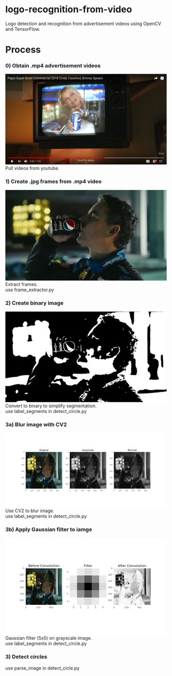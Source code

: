 # logo-recognition-from-video
Logo detection and recognition from advertisement videos using OpenCV and TensorFlow.



# Process

### 0) Obtain .mp4 advertisement videos
<img src='img/youtube_video.png'>Pull videos from youtube.</img>


### 1) Create .jpg frames from .mp4 video
<img src='img/frame1906_original.jpg'>Extract frames.</img>
<br>use frame_extractor.py

### 2) Create binary image
<img src='img/frame1906_binary.png'>Convert to binary to simplify segmentation.</img>
<br>use label_segments in detect_circle.py


### 3a) Blur image with CV2
<img src='img/cv2 blurring.png'>Use CV2 to blur image.</img>
<br>use label_segments in detect_circle.py


### 3b) Apply Gaussian filter to iamge
<img src='img/filter_convolution.png'>Gaussian filter (5x5) on grayscale image.</img>
<br>use label_segments in detect_circle.py

### 3) Detect circles
use parse_image in detect_cicle.py
